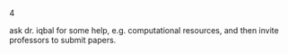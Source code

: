 4

ask dr. iqbal for some help, e.g. computational resources, and then invite professors to submit papers.
